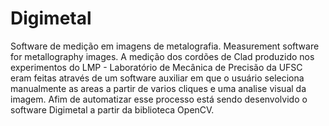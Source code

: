 # Digimetal
Software de medição em imagens de metalografia. Measurement software for metallography images.
A medição dos cordões de Clad produzido nos experimentos do LMP - Laboratório de Mecânica de Precisão da UFSC eram feitas através de um software auxiliar em que o usuário seleciona manualmente as areas a partir de varios cliques e uma analise visual da imagem. Afim de automatizar esse processo está sendo desenvolvido o software Digimetal a partir da biblioteca OpenCV.

